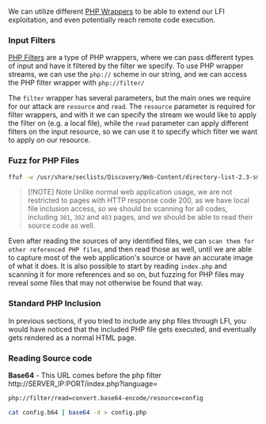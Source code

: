 We can utilize different [PHP Wrappers](https://www.php.net/manual/en/wrappers.php.php) to be able to extend our LFI exploitation, and even potentially reach remote code execution.
### Input Filters
[PHP Filters](https://www.php.net/manual/en/filters.php) are a type of PHP wrappers, where we can pass different types of input and have it filtered by the filter we specify. To use PHP wrapper streams, we can use the `php://` scheme in our string, and we can access the PHP filter wrapper with `php://filter/`

The `filter` wrapper has several parameters, but the main ones we require for our attack are `resource` and `read`. The `resource` parameter is required for filter wrappers, and with it we can specify the stream we would like to apply the filter on (e.g. a local file), while the `read` parameter can apply different filters on the input resource, so we can use it to specify which filter we want to apply on our resource.

### Fuzz for PHP Files
```bash
ffuf -w /usr/share/seclists/Discovery/Web-Content/directory-list-2.3-small.txt:FUZZ -u http://<SERVER_IP>:<PORT>/FUZZ.php
```

> [!NOTE] Note
> Unlike normal web application usage, we are not restricted to pages with HTTP response code 200, as we have local file inclusion access, so we should be scanning for all codes, including `301`, `302` and `403` pages, and we should be able to read their source code as well.

Even after reading the sources of any identified files, we can `scan them for other referenced PHP files`, and then read those as well, until we are able to capture most of the web application's source or have an accurate image of what it does. It is also possible to start by reading `index.php` and scanning it for more references and so on, but fuzzing for PHP files may reveal some files that may not otherwise be found that way.

### Standard PHP Inclusion
In previous sections, if you tried to include any php files through LFI, you would have noticed that the included PHP file gets executed, and eventually gets rendered as a normal HTML page.

### Reading Source code
**Base64** - This URL comes before the php filter http://SERVER_IP:PORT/index.php?language=
```bash
php://filter/read=convert.base64-encode/resource=config
```

```bash
cat config.b64 | base64 -d > config.php
```
